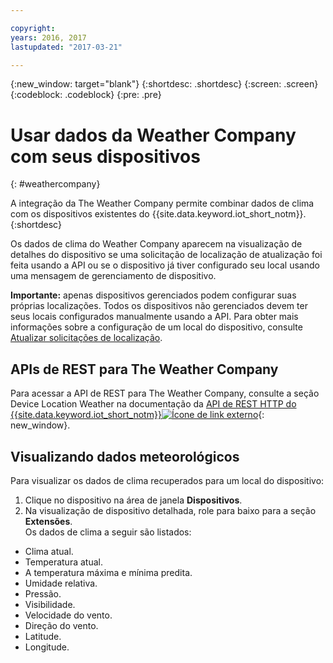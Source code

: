 ```yaml
---

copyright:
years: 2016, 2017
lastupdated: "2017-03-21"

---
```


{:new_window: target="blank"}
{:shortdesc: .shortdesc}
{:screen: .screen}
{:codeblock: .codeblock}
{:pre: .pre}

# Usar dados da Weather Company com seus dispositivos
{: #weathercompany}

A integração da The Weather Company permite combinar dados de clima com os dispositivos existentes do {{site.data.keyword.iot_short_notm}}.
{:shortdesc}

Os dados de clima do Weather Company aparecem na visualização de detalhes do dispositivo se uma solicitação de localização de atualização foi feita usando a API ou se o dispositivo já tiver configurado seu local usando uma mensagem de gerenciamento de dispositivo.

**Importante:** apenas dispositivos gerenciados podem configurar suas próprias localizações. Todos os dispositivos não gerenciados devem ter seus locais configurados manualmente usando a API. Para obter mais informações sobre a configuração de um local do dispositivo, consulte [Atualizar solicitações de localização](../../devices/device_mgmt/index.html#update-location).

## APIs de REST para The Weather Company
Para acessar a API de REST para The Weather Company, consulte a seção Device Location Weather na documentação da [API de REST HTTP do {{site.data.keyword.iot_short_notm}}![Ícone de link externo](../../../../icons/launch-glyph.svg)](https://docs.internetofthings.ibmcloud.com/swagger/v0002.html#!/Device_Location_Weather){: new_window}.

## Visualizando dados meteorológicos

Para visualizar os dados de clima recuperados para um local do dispositivo:
1. Clique no dispositivo na área de janela **Dispositivos**.
2. Na visualização de dispositivo detalhada, role para baixo para a seção **Extensões**.  
Os dados de clima a seguir são listados:
 - Clima atual.
 - Temperatura atual.
 - A temperatura máxima e mínima predita.
 - Umidade relativa.
 - Pressão.
 - Visibilidade.
 - Velocidade do vento.
 - Direção do vento.
 - Latitude.
 - Longitude.

<!-- Weather data from The Weather Company extension can be retrieved by using the API. For information on the Weather Company API, see [The Weather Company API documentation ![External link icon](../../../../icons/launch-glyph.svg)](https://docs.internetofthings.ibmcloud.com/swagger/ext-twc.html){: new_window}. -->
